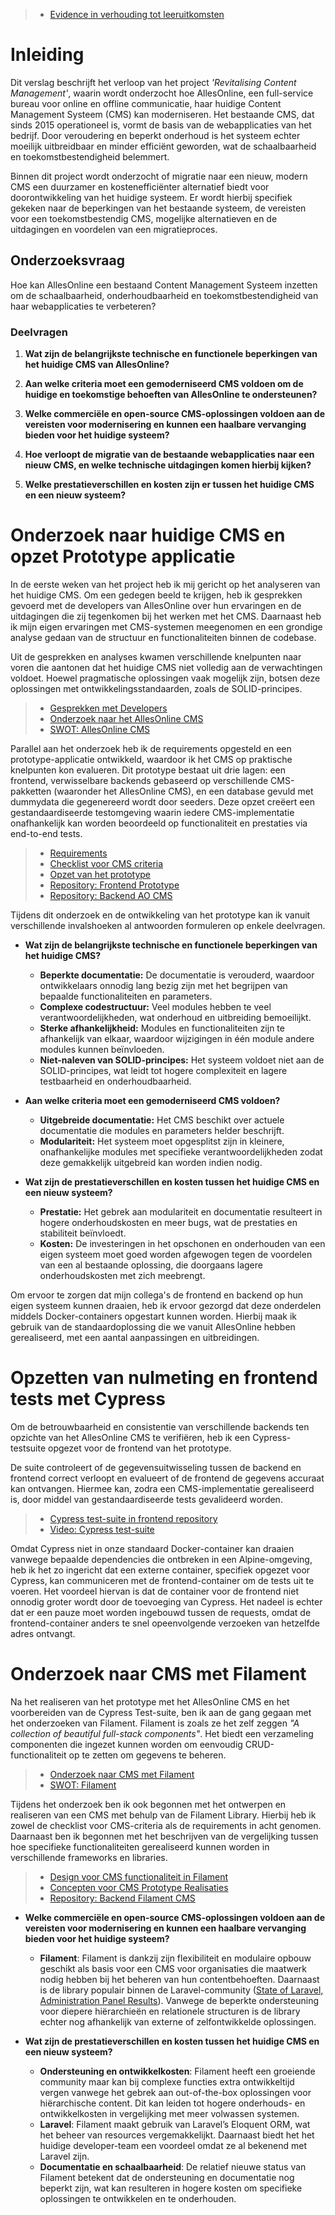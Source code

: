 
> * [Evidence in verhouding tot leeruitkomsten](../Bijlagen/EvidenceInVerhoudingTotLeeruitkomsten.md)

# Inleiding

Dit verslag beschrijft het verloop van het project _'Revitalising Content Management'_, waarin wordt onderzocht hoe AllesOnline, een full-service bureau voor online en offline communicatie, haar huidige Content Management Systeem (CMS) kan moderniseren. Het bestaande CMS, dat sinds 2015 operationeel is, vormt de basis van de webapplicaties van het bedrijf. Door veroudering en beperkt onderhoud is het systeem echter moeilijk uitbreidbaar en minder efficiënt geworden, wat de schaalbaarheid en toekomstbestendigheid belemmert.

Binnen dit project wordt onderzocht of migratie naar een nieuw, modern CMS een duurzamer en kostenefficiënter alternatief biedt voor doorontwikkeling van het huidige systeem. Er wordt hierbij specifiek gekeken naar de beperkingen van het bestaande systeem, de vereisten voor een toekomstbestendig CMS, mogelijke alternatieven en de uitdagingen en voordelen van een migratieproces.

## Onderzoeksvraag
Hoe kan AllesOnline een bestaand Content Management Systeem inzetten om de schaalbaarheid, onderhoudbaarheid en toekomstbestendigheid van haar webapplicaties te verbeteren?

### Deelvragen

1. **Wat zijn de belangrijkste technische en functionele beperkingen van het huidige CMS van AllesOnline?**
    
2. **Aan welke criteria moet een gemoderniseerd CMS voldoen om de huidige en toekomstige behoeften van AllesOnline te ondersteunen?**
    
3. **Welke commerciële en open-source CMS-oplossingen voldoen aan de vereisten voor modernisering en kunnen een haalbare vervanging bieden voor het huidige systeem?**
    
4. **Hoe verloopt de migratie van de bestaande webapplicaties naar een nieuw CMS, en welke technische uitdagingen komen hierbij kijken?**
    
5. **Welke prestatieverschillen en kosten zijn er tussen het huidige CMS en een nieuw systeem?**
     

# Onderzoek naar huidige CMS en opzet Prototype applicatie

In de eerste weken van het project heb ik mij gericht op het analyseren van het huidige CMS. Om een gedegen beeld te krijgen, heb ik gesprekken gevoerd met de developers van AllesOnline over hun ervaringen en de uitdagingen die zij tegenkomen bij het werken met het CMS. Daarnaast heb ik mijn eigen ervaringen met CMS-systemen meegenomen en een grondige analyse gedaan van de structuur en functionaliteiten binnen de codebase.

Uit de gesprekken en analyses kwamen verschillende knelpunten naar voren die aantonen dat het huidige CMS niet volledig aan de verwachtingen voldoet. Hoewel pragmatische oplossingen vaak mogelijk zijn, botsen deze oplossingen met ontwikkelingsstandaarden, zoals de SOLID-principes.

> * [Gesprekken met Developers](../AnalyseAdvies/GesprekkenMetDevelopers.md)
> * [Onderzoek naar het AllesOnline CMS](../AnalyseAdvies/OnderzoekNaarHetAOCms.md)
> * [SWOT: AllesOnline CMS](../AnalyseAdvies/SwotAOCms.md)

Parallel aan het onderzoek heb ik de requirements opgesteld en een prototype-applicatie ontwikkeld, waardoor ik het CMS op praktische knelpunten kon evalueren. Dit prototype bestaat uit drie lagen: een frontend, verwisselbare backends gebaseerd op verschillende CMS-pakketten (waaronder het AllesOnline CMS), en een database gevuld met dummydata die gegenereerd wordt door seeders. Deze opzet creëert een gestandaardiseerde testomgeving waarin iedere CMS-implementatie onafhankelijk kan worden beoordeeld op functionaliteit en prestaties via end-to-end tests.

> * [Requirements](../AnalyseAdvies/Requirements.md)
> * [Checklist voor CMS criteria](../AnalyseAdvies/ChecklistVoorCMSCriteria)
> * [Opzet van het prototype](../DesignRealisatie/OpzetVanHetPrototype.md)
> * [Repository: Frontend Prototype](https://github.com/Quitzchell/graduation-frontend)
> * [Repository: Backend AO CMS](https://github.com/Quitzchell/graduation-ao-cms/)

Tijdens dit onderzoek en de ontwikkeling van het prototype kan ik vanuit verschillende invalshoeken al antwoorden formuleren op enkele deelvragen.
 
* __Wat zijn de belangrijkste technische en functionele beperkingen van het huidige CMS?__
	* **Beperkte documentatie:** De documentatie is verouderd, waardoor ontwikkelaars onnodig lang bezig zijn met het begrijpen van bepaalde functionaliteiten en parameters.
	* **Complexe codestructuur:** Veel modules hebben te veel verantwoordelijkheden, wat onderhoud en uitbreiding bemoeilijkt.
	* **Sterke afhankelijkheid:** Modules en functionaliteiten zijn te afhankelijk van elkaar, waardoor wijzigingen in één module andere modules kunnen beïnvloeden.
	* **Niet-naleven van SOLID-principes:** Het systeem voldoet niet aan de SOLID-principes, wat leidt tot hogere complexiteit en lagere testbaarheid en onderhoudbaarheid.

* __Aan welke criteria moet een gemoderniseerd CMS voldoen?__
	* **Uitgebreide documentatie:** Het CMS beschikt over actuele documentatie die modules en parameters helder beschrijft.
	* **Modulariteit:** Het systeem moet opgesplitst zijn in kleinere, onafhankelijke modules met specifieke verantwoordelijkheden zodat deze gemakkelijk uitgebreid kan worden indien nodig.

* __Wat zijn de prestatieverschillen en kosten tussen het huidige CMS en een nieuw systeem?__
	* **Prestatie:** Het gebrek aan modulariteit en documentatie resulteert in hogere onderhoudskosten en meer bugs, wat de prestaties en stabiliteit beïnvloedt.
	* **Kosten:** De investeringen in het opschonen en onderhouden van een eigen systeem moet goed worden afgewogen tegen de voordelen van een al bestaande oplossing, die doorgaans lagere onderhoudskosten met zich meebrengt.

Om ervoor te zorgen dat mijn collega's de frontend en backend op hun eigen systeem kunnen draaien, heb ik ervoor gezorgd dat deze onderdelen middels Docker-containers opgestart kunnen worden. Hierbij maak ik gebruik van de standaardoplossing die we vanuit AllesOnline hebben gerealiseerd, met een aantal aanpassingen en uitbreidingen.
# Opzetten van nulmeting en frontend tests met Cypress

Om de betrouwbaarheid en consistentie van verschillende backends ten opzichte van het AllesOnline CMS te verifiëren, heb ik een Cypress-testsuite opgezet voor de frontend van het prototype.

De suite controleert of de gegevensuitwisseling tussen de backend en frontend correct verloopt en evalueert of de frontend de gegevens accuraat kan ontvangen. Hiermee kan, zodra een CMS-implementatie gerealiseerd is, door middel van gestandaardiseerde tests gevalideerd worden.

> * [Cypress test-suite in frontend repository](https://github.com/Quitzchell/graduation-frontend/tree/main/src/cypress)
> * [Video: Cypress test-suite](../Bijlagen/CypressTestsAOCms.md)

Omdat Cypress niet in onze standaard Docker-container kan draaien vanwege bepaalde dependencies die ontbreken in een Alpine-omgeving, heb ik het zo ingericht dat een externe container, specifiek opgezet voor Cypress, kan communiceren met de frontend-container om de tests uit te voeren. Het voordeel hiervan is dat de container voor de frontend niet onnodig groter wordt door de toevoeging van Cypress. Het nadeel is echter dat er een pauze moet worden ingebouwd tussen de requests, omdat de frontend-container anders te snel opeenvolgende verzoeken van hetzelfde adres ontvangt.

# Onderzoek naar CMS met Filament

Na het realiseren van het prototype met het AllesOnline CMS en het voorbereiden van de Cypress Test-suite, ben ik aan de gang gegaan met het onderzoeken van Filament. Filament is zoals ze het zelf zeggen  *"A collection of beautiful full-stack  components"*. Het biedt een verzameling componenten die ingezet kunnen worden om eenvoudig CRUD-functionaliteit op te zetten om gegevens te beheren. 

> * [Onderzoek naar CMS met Filament](../AnalyseAdvies/OnderzoekNaarCMSMetFilament.md)
> * [SWOT: Filament](../AnalyseAdvies/SwotFilamentCms.md)

Tijdens het onderzoek ben ik ook begonnen met het ontwerpen en realiseren van een CMS met behulp van de Filament Library. Hierbij heb ik zowel de checklist voor CMS-criteria als de requirements in acht genomen. Daarnaast ben ik begonnen met het beschrijven van de vergelijking tussen hoe specifieke functionaliteiten gerealiseerd kunnen worden in verschillende frameworks en libraries.

> * [Design voor CMS functionaliteit in Filament](../Bijlagen/UmlEntiteitenDiagramContentManagementFilament.md)
> * [Concepten voor CMS Prototype Realisaties](../DesignRealisatie/CmsPrototypesRealisatie.md)
> * [Repository: Backend Filament CMS](https://github.com/Quitzchell/graduation-filament-cms)

* **Welke commerciële en open-source CMS-oplossingen voldoen aan de vereisten voor modernisering en kunnen een haalbare vervanging bieden voor het huidige systeem?**
	- **Filament**: Filament is dankzij zijn flexibiliteit en modulaire opbouw geschikt als basis voor een CMS voor organisaties die maatwerk nodig hebben bij het beheren van hun contentbehoeften. Daarnaast is de library populair binnen de Laravel-community ([State of Laravel, Administration Panel Results](https://stateoflaravel.com/results#question:administration+panel)). Vanwege de beperkte ondersteuning voor diepere hiërarchieën en relationele structuren is de library echter nog afhankelijk van externe of zelfontwikkelde oplossingen.


* **Wat zijn de prestatieverschillen en kosten tussen het huidige CMS en een nieuw systeem?**
	* **Ondersteuning en ontwikkelkosten**: Filament heeft een groeiende community maar kan bij complexe functies extra ontwikkeltijd vergen vanwege het gebrek aan out-of-the-box oplossingen voor hiërarchische content. Dit kan leiden tot hogere onderhouds- en ontwikkelkosten in vergelijking met meer volwassen systemen.
	* **Laravel**: Filament maakt gebruik van Laravel’s Eloquent ORM, wat het beheer van resources vergemakkelijkt. Daarnaast biedt het het huidige developer-team een voordeel omdat ze al bekenend met Laravel zijn.
	* **Documentatie en schaalbaarheid**: De relatief nieuwe status van Filament betekent dat de ondersteuning en documentatie nog beperkt zijn, wat kan resulteren in hogere kosten om specifieke oplossingen te ontwikkelen en te onderhouden.